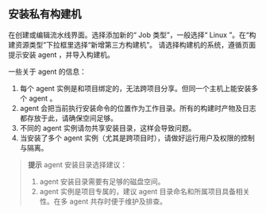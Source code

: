 ## 安装私有构建机

在创建或编辑流水线界面。选择添加新的“ Job 类型”，一般选择“ Linux ”。在“构建资源类型”下拉框里选择“新增第三方构建机”。
请选择构建机的系统，遵循页面提示安装 agent ，并导入构建机。

一些关于 agent 的信息：
1. 每个 agent 实例是和项目绑定的，无法跨项目分享。但同一个主机上能安装多个 agent 。
2. agent 会把当前执行安装命令的位置作为工作目录。所有的构建时产物及日志都存放于此，请确保空间足够。
3. 不同的 agent 实例请勿共享安装目录，这样会导致问题。
4. 当安装了多个 agent 实例（尤其是跨项目时），请做好运行用户及权限的控制与隔离。

>**提示**
>agent 安装目录选择建议：
>1. agent 安装目录需要有足够的磁盘空间。
>2. agent 实例是项目专属的，建议 agent 目录命名和所属项目具备相关性。在多 agent 共存时便于维护及排查。
